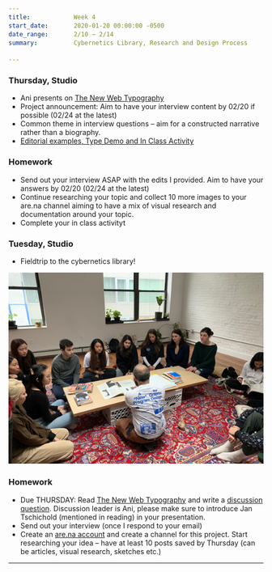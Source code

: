 ```yaml
---
title:            Week 4
start_date:       2020-01-20 00:00:00 -0500
date_range:       2/10 – 2/14
summary:          Cybernetics Library, Research and Design Process

---
```



### Thursday, Studio

- Ani presents on [The New Web Typography](https://www.robinrendle.com/essays/the-new-web-typography)
- Project announcement: Aim to have your interview content by 02/20 if possible (02/24 at the latest)
- Common theme in interview questions – aim for a constructed narrative rather than a biography.
- [Editorial examples, Type Demo and In Class Activity](https://paper.dropbox.com/doc/Week-4-Editorial-Examples-Type-Online--AuMn9NHBjPdyidb9SUv2oUuQAQ-OuUr7KTbxFBE1zHTMVAlq)


### Homework
- Send out your interview ASAP with the edits I provided. Aim to have your answers by 02/20 (02/24 at the latest)
- Continue researching your topic and collect 10 more images to your are.na channel aiming to have a mix of visual research and documentation around your topic.
- Complete your in class activityt

### Tuesday, Studio

- Fieldtrip to the cybernetics library!
<img src="../assets/imgs/cybernetics.jpg">

### Homework
- Due THURSDAY: Read [The New Web Typography](https://www.robinrendle.com/essays/the-new-web-typography) and write a [discussion question](https://paper.dropbox.com/doc/CI-20-Reading-Questions--AuMlNmkhwj8VbSY~tG8Mkc1tAQ-j3rwtmto4gYuFZgXYRlAj). Discussion leader is Ani, please make sure to introduce Jan Tschichold (mentioned in reading) in your presentation.
- Send out your interview (once I respond to your email)
- Create an [are.na account](https://www.are.na/) and create a channel for this project. Start researching your idea – have at least 10 posts saved by Thursday (can be articles, visual research, sketches etc.)

---

